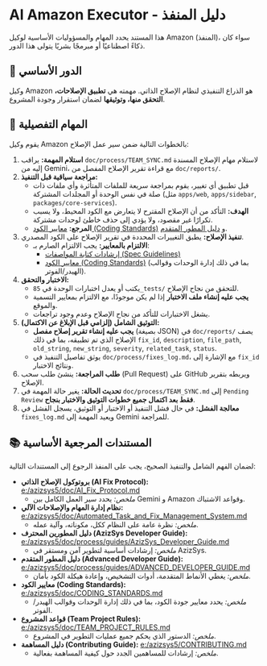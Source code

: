 # AI Amazon Executor - دليل المنفذ

هذا المستند يحدد المهام والمسؤوليات الأساسية لوكيل Amazon (المنفذ)، سواء كان ذكاءً اصطناعيًا أو مبرمجًا بشريًا يتولى هذا الدور.

## 🎯 الدور الأساسي

وكيل Amazon هو الذراع التنفيذي لنظام الإصلاح الذاتي. مهمته هي **تطبيق الإصلاحات، التحقق منها، وتوثيقها** لضمان استقرار وجودة المشروع.

## 🚀 المهام التفصيلية

يقوم وكيل Amazon بالخطوات التالية ضمن سير عمل الإصلاح:

1.  **استلام المهمة:** يراقب `doc/process/TEAM_SYNC.md` لاستلام مهام الإصلاح المسندة إليه من Gemini، مع قراءة تقرير الإصلاح المفصل من `doc/reports/`.
2.  **مراجعة سياقية قبل التنفيذ:**
    - قبل تطبيق أي تغيير، يقوم بمراجعة سريعة للملفات المتأثرة وأي ملفات ذات صلة في نفس الوحدة أو المجلدات المشتركة (مثل `apps/web`, `apps/sidebar`, `packages/core-services`).
    - **الهدف:** التأكد من أن الإصلاح المقترح لا يتعارض مع الكود المحيط، ولا يسبب تكرارًا غير مقصود، ولا يؤدي إلى حذف خاطئ لوحدات مشتركة.
    - **المرجع:** [معايير الكود (Coding Standards)](e:/azizsys5/doc/CODING_STANDARDS.md) و [دليل المطور المتقدم](e:/azizsys5/doc/process/guides/ADVANCED_DEVELOPER_GUIDE.md).
3.  **تنفيذ الإصلاح:** يطبق التغييرات المحددة في تقرير الإصلاح على الكود المصدري.
    - **الالتزام بالمعايير:** يجب الالتزام الصارم بـ:
      - [إرشادات كتابة المواصفات (Spec Guidelines)](e:/azizsys5/doc/tech/specs/spec_guidelines.md)
      - [معايير الكود (Coding Standards)](e:/azizsys5/doc/CODING_STANDARDS.md) (بما في ذلك إدارة الوحدات وقوالب الهيدر/الفوتر).
4.  **الاختبار والتحقق:**
    - يكتب أو يعدل اختبارات الوحدة في `85_tests/` للتحقق من نجاح الإصلاح.
    - **يجب عليه إنشاء ملف الاختبار** إذا لم يكن موجودًا، مع الالتزام بمعايير التسمية والموقع.
    - يشغل الاختبارات للتأكد من نجاح الإصلاح وعدم وجود تراجعات.
5.  **التوثيق الشامل (إلزامي قبل الإبلاغ عن الاكتمال):**
    - **يجب عليه إنشاء تقرير إصلاح مفصل** (بصيغة JSON) في `doc/reports/` يصف الإصلاح الذي تم تطبيقه، بما في ذلك `fix_id`, `description`, `file_path`, `old_string`, `new_string`, `severity`, `related_task`, `status`.
    - يوثق تفاصيل التنفيذ في `doc/process/fixes_log.md`، مع الإشارة إلى `fix_id` ونتائج الاختبار.
6.  **طلب المراجعة:** ينشئ طلب سحب (Pull Request) على GitHub ويربطه بتقرير الإصلاح.
7.  **تحديث الحالة:** يغير حالة المهمة في `doc/process/TEAM_SYNC.md` إلى `Pending Review` **فقط بعد اكتمال جميع خطوات التوثيق والاختبار بنجاح**.
8.  **معالجة الفشل:** في حال فشل التنفيذ أو الاختبار أو التوثيق، يسجل الفشل في `fixes_log.md` ويعيد المهمة إلى Gemini للمراجعة.

## 📚 المستندات المرجعية الأساسية

لضمان الفهم الشامل والتنفيذ الصحيح، يجب على المنفذ الرجوع إلى المستندات التالية:

- **بروتوكول الإصلاح الذاتي (AI Fix Protocol):** [e:/azizsys5/doc/AI_Fix_Protocol.md](e:/azizsys5/doc/AI_Fix_Protocol.md)
  - _ملخص:_ يحدد سير العمل الكامل بين Gemini و Amazon وقواعد الاشتباك.
- **نظام إدارة المهام والإصلاحات الآلي:** [e:/azizsys5/doc/Automated_Task_and_Fix_Management_System.md](e:/azizsys5/doc/Automated_Task_and_Fix_Management_System.md)
  - _ملخص:_ نظرة عامة على النظام ككل، مكوناته، وآلية عمله.
- **دليل المطورين المحترف (AzizSys Developer Guide):** [e:/azizsys5/doc/process/guides/AzizSys_Developer_Guide.md](e:/azizsys5/doc/process/guides/AzizSys_Developer_Guide.md)
  - _ملخص:_ إرشادات أساسية لتطوير آمن ومستقر في AzizSys.
- **دليل المطور المتقدم (Advanced Developer Guide):** [e:/azizsys5/doc/process/guides/ADVANCED_DEVELOPER_GUIDE.md](e:/azizsys5/doc/process/guides/ADVANCED_DEVELOPER_GUIDE.md)
  - _ملخص:_ يغطي الأنماط المتقدمة، أدوات التشخيص، وإعادة هيكلة الكود بأمان.
- **معايير الكود (Coding Standards):** [e:/azizsys5/doc/CODING_STANDARDS.md](e:/azizsys5/doc/CODING_STANDARDS.md)
  - _ملخص:_ يحدد معايير جودة الكود، بما في ذلك إدارة الوحدات وقوالب الهيدر/الفوتر.
- **قواعد المشروع (Team Project Rules):** [e:/azizsys5/doc/TEAM_PROJECT_RULES.md](e:/azizsys5/doc/TEAM_PROJECT_RULES.md)
  - _ملخص:_ الدستور الذي يحكم جميع عمليات التطوير في المشروع.
- **دليل المساهمة (Contributing Guide):** [e:/azizsys5/CONTRIBUTING.md](e:/azizsys5/CONTRIBUTING.md)
  - _ملخص:_ إرشادات للمساهمين الجدد حول كيفية المساهمة بفعالية.

